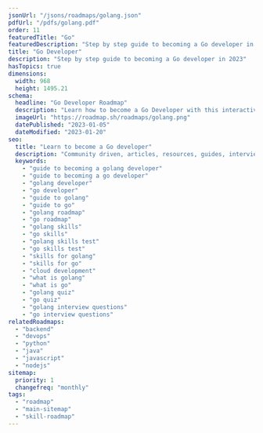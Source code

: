 ```yaml
---
jsonUrl: "/jsons/roadmaps/golang.json"
pdfUrl: "/pdfs/golang.pdf"
order: 11
featuredTitle: "Go"
featuredDescription: "Step by step guide to becoming a Go developer in 2023"
title: "Go Developer"
description: "Step by step guide to becoming a Go developer in 2023"
hasTopics: true
dimensions:
  width: 968
  height: 1495.21
schema:
  headline: "Go Developer Roadmap"
  description: "Learn how to become a Go Developer with this interactive step by step guide in 2023. We also have resources and short descriptions attached to the roadmap items so you can get everything you want to learn in one place."
  imageUrl: "https://roadmap.sh/roadmaps/golang.png"
  datePublished: "2023-01-05"
  dateModified: "2023-01-20"
seo:
  title: "Learn to become a Go developer"
  description: "Community driven, articles, resources, guides, interview questions, quizzes for Go development. Learn to become a modern Go developer by following the steps, skills, resources and guides listed in this roadmap."
  keywords:
    - "guide to becoming a golang developer"
    - "guide to becoming a go developer"
    - "golang developer"
    - "go developer"
    - "guide to golang"
    - "guide to go"
    - "golang roadmap"
    - "go roadmap"
    - "golang skills"
    - "go skills"
    - "golang skills test"
    - "go skills test"
    - "skills for golang"
    - "skills for go"
    - "cloud development"
    - "what is golang"
    - "what is go"
    - "golang quiz"
    - "go quiz"
    - "golang interview questions"
    - "go interview questions"
relatedRoadmaps:
  - "backend"
  - "devops"
  - "python"
  - "java"
  - "javascript"
  - "nodejs"
sitemap:
  priority: 1
  changefreq: "monthly"
tags:
  - "roadmap"
  - "main-sitemap"
  - "skill-roadmap"
---
```


